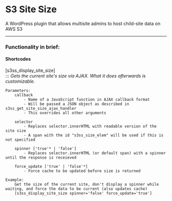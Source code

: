 # S3 Site Size

A WordPress plugin that allows multisite admins to host child-site data on AWS S3

----
### Functionality in brief:  

#### Shortcodes  

[s3ss_display_site_size]  
::: *Gets the current site's size via AJAX. What it does afterwards is customizable.*
  
    Parameters:  
        callback  
            - Name of a JavaScript function in AJAX callback format
            - Will be passed a JSON object as described in s3ss_get_site_size_ajax_handler
            - This overrides all other arguments
     
        selector  
            - Replaces selector.innerHTML with readable version of the site size
            - A span with the id "s3ss_size_elem" will be used if this is not specified
     
        spinner ['true'* | 'false']  
            - Replaces selector.innerHTML (or default span) with a spinner until the response is receieved
     
        force_update ['true' | 'false'*]  
            - Force cache to be updated before size is returned
    
    Example:
        Get the size of the current site, don't display a spinner while waiting, and force the data to be current (also updates cache)
        [s3ss_display_site_size spinner='false' force_update='true']
